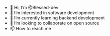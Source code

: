 - 👋 Hi, I’m @Blessed-dev
- 👀 I’m interested in software development
- 🌱 I’m currently learning backend development
- 💞️ I’m looking to collaborate on open source
- 📫 How to reach me 

<!---
Blessed-dev/Blessed-dev is a ✨ special ✨ repository because its `README.md` (this file) appears on your GitHub profile.
You can click the Preview link to take a look at your changes.
--->
